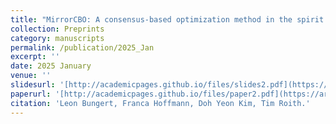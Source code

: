 ```yaml
---
title: "MirrorCBO: A consensus-based optimization method in the spirit of mirror descent"
collection: Preprints
category: manuscripts
permalink: /publication/2025_Jan
excerpt: ''
date: 2025 January
venue: ''
slidesurl: '[http://academicpages.github.io/files/slides2.pdf](https://arxiv.org/abs/2501.12189)'
paperurl: '[http://academicpages.github.io/files/paper2.pdf](https://arxiv.org/abs/2501.12189)'
citation: 'Leon Bungert, Franca Hoffmann, Doh Yeon Kim, Tim Roith.'
---
```


